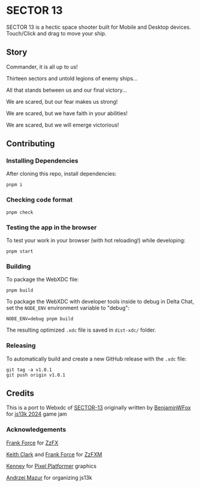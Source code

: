 # SECTOR 13

SECTOR 13 is a hectic space shooter built for Mobile and Desktop devices.
Touch/Click and drag to move your ship.

## Story

Commander, it is all up to us!

Thirteen sectors and untold legions of enemy ships...

All that stands between us and our final victory...

We are scared, but our fear makes us strong!

We are scared, but we have faith in your abilities!

We are scared, but we will emerge victorious!

## Contributing

### Installing Dependencies

After cloning this repo, install dependencies:

```
pnpm i
```

### Checking code format

```
pnpm check
```

### Testing the app in the browser

To test your work in your browser (with hot reloading!) while developing:

```
pnpm start
```

### Building

To package the WebXDC file:

```
pnpm build
```

To package the WebXDC with developer tools inside to debug in Delta Chat, set the `NODE_ENV`
environment variable to "debug":

```
NODE_ENV=debug pnpm build
```

The resulting optimized `.xdc` file is saved in `dist-xdc/` folder.

### Releasing

To automatically build and create a new GitHub release with the `.xdc` file:

```
git tag -a v1.0.1
git push origin v1.0.1
```

## Credits

This is a port to Webxdc of [SECTOR-13](https://github.com/BenjaminWFox/Sector-13-Js13k-2024) originally written by [BenjaminWFox](https://github.com/BenjaminWFox) for [js13k 2024](https://js13kgames.com/) game jam

### Acknowledgements

[Frank Force](https://twitter.com/KilledByAPixel) for [ZzFX](https://github.com/KilledByAPixel/ZzFX)

[Keith Clark](https://twitter.com/keithclarkcouk) and [Frank Force](https://twitter.com/KilledByAPixel) for [ZzFXM](https://keithclark.github.io/ZzFXM/)

[Kenney](https://kenney.nl/) for [Pixel Platformer](https://kenney.nl/assets/pixel-platformer) graphics

[Andrzej Mazur](https://end3r.com/) for organizing js13k
